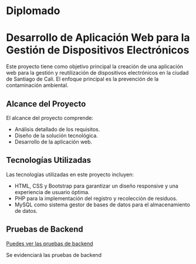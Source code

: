 # Diplomado
# Desarrollo de Aplicación Web para la Gestión de Dispositivos Electrónicos

Este proyecto tiene como objetivo principal la creación de una aplicación web para la gestión y reutilización de dispositivos electrónicos en la ciudad de Santiago de Cali. El enfoque principal es la prevención de la contaminación ambiental.

## Alcance del Proyecto

El alcance del proyecto comprende:

- Análisis detallado de los requisitos.
- Diseño de la solución tecnológica.
- Desarrollo de la aplicación web.

## Tecnologías Utilizadas

Las tecnologías utilizadas en este proyecto incluyen:

- HTML, CSS y Bootstrap para garantizar un diseño responsive y una experiencia de usuario óptima.
- PHP para la implementación del registro y recolección de residuos.
- MySQL como sistema gestor de bases de datos para el almacenamiento de datos.

## Pruebas de Backend

[Puedes ver las pruebas de backend](https://laiberocol-my.sharepoint.com/personal/mrivasba_ibero_edu_co/_layouts/15/stream.aspx?id=%2Fpersonal%2Fmrivasba%5Fibero%5Fedu%5Fco%2FDocuments%2Fpruebas%2Emp4&referrer=OneDriveForBusiness&referrerScenario=OpenFile?target=_blank)

Se evidenciará las pruebas de backend





